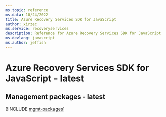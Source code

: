 ```yaml
---
ms.topic: reference
ms.data: 10/24/2022
title: Azure Recovery Services SDK for JavaScript
author: xirzec
ms.service: recoveryservices
description: Reference for Azure Recovery Services SDK for JavaScript
ms.devlang: javascript
ms.author: jeffish
---
```

# Azure Recovery Services SDK for JavaScript - latest

## Management packages - latest
[!INCLUDE [mgmt-packages](recovery-services-mgmt-index.md)]